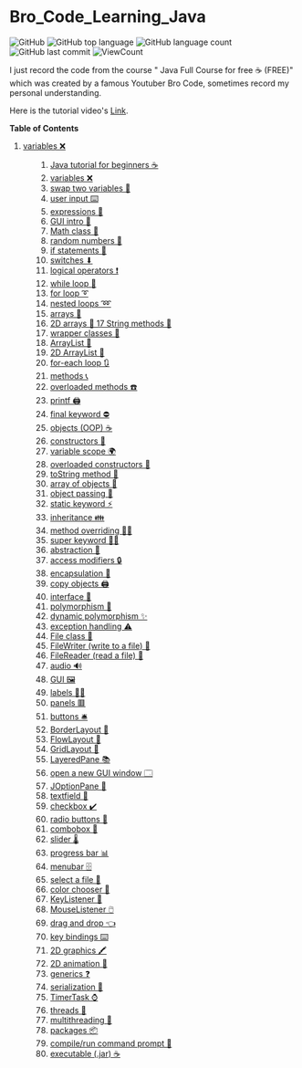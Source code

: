 # Bro_Code_Learning_Java


![GitHub](https://img.shields.io/github/license/fermat01/Bro_Code_Learning_Java?style=flat)
![GitHub top language](https://img.shields.io/github/languages/top/fermat01/Bro_Code_Learning_Java?style=flat)
![GitHub language count](https://img.shields.io/github/languages/count/fermat01/Bro_Code_Learning_Java?style=flat)
![GitHub last commit](https://img.shields.io/github/last-commit/fermat01/Bro_Code_Learning_Java?style=flat)
![ViewCount](https://views.whatilearened.today/views/github/fermat01/Bro_Code_Learning_Java.svg?cache=remove)




I just record the code from the course " Java Full Course for free ☕ (FREE)" which was created by a famous Youtuber Bro Code, sometimes record my personal understanding.

Here is the tutorial video's [Link](https://www.youtube.com/watch?v=xk4_1vDrzzo&ab_channel=BroCode).

**Table of Contents**

<ol>
  <li><a href='https://github.com/fermat01/Bro_Code_Learning_Java/blob/master/programs/2_3_variables/Main.java'>variables ❌</li>

<ol>

1.  Java tutorial for beginners ☕
2.   variables ❌   
3.   swap two variables 💱
4.  user input ⌨️
5.   expressions 🧮
6.   GUI intro 🚩   
7.  Math class 📐   
8.  random numbers 🎲
9.  if statements 🚧
10.  switches ⬇
11.  logical operators ❗
12.  while loop 🔄
13.  for loop ➰
14.  nested loops ➿
15.   arrays 🚗
16. 2D arrays 🚚
17   String methods 💬
1.   wrapper classes 🎁
2.  ArrayList 🧾
3.   2D ArrayList 📜
4.  for-each loop 🔃
5.    methods 📞
6.    overloaded methods ☎️
7.    printf 🖨️
8.    final keyword ⛔
9.   objects (OOP) ☕
10.   constructors 👷
11. variable scope 🌍
12.   overloaded constructors 🍕
13.   toString method 🎉
14.   array of objects 🍱
15.   object passing 🏬
16.    static keyword ⚡
17.  inheritance 👪
18.   method overriding 🙅‍♂️
19.  super keyword 🦸‍♂️
20.  abstraction 👻
21.  access modifiers 🔒
22.   encapsulation 💊
23.   copy objects 🖨️
24.   interface 🦅
25. polymorphism 🏁
26.  dynamic polymorphism ✨
27.  exception handling ⚠️
28.  File class 📁
29.  FileWriter (write to a file) 📝
30.   FileReader (read a file) 📖
31.   audio 🔊
32.  GUI 🖼️
33.   labels 👨‍💻
34.   panels 🟥
35.  buttons 🛎️
36.   BorderLayout 🧭
37.   FlowLayout 🌊
38.   GridLayout 🔳
39. LayeredPane 📚
40.   open a new GUI window 🗔
41.   JOptionPane 🛑
42.  textfield 📛
43.  checkbox ✔️
44.   radio buttons 🔘
45.   combobox 📑
46.   slider 🌡️
47.   progress bar 📊
48.   menubar 🗄️
49.   select a file 🔎
50.   color chooser 🎨
51.   KeyListener 🚀
52.   MouseListener 🖱️
53.   drag and drop 👈
54.   key bindings ⌨️
55.   2D graphics 🖍️
56.   2D animation 👾
57.  generics ❓
58.   serialization 🥣
59.   TimerTask ⌚
60.  threads 🧵
61.   multithreading 🧶
62.   packages 📦
63.   compile/run command prompt 💽
64.  executable (.jar) ☕

